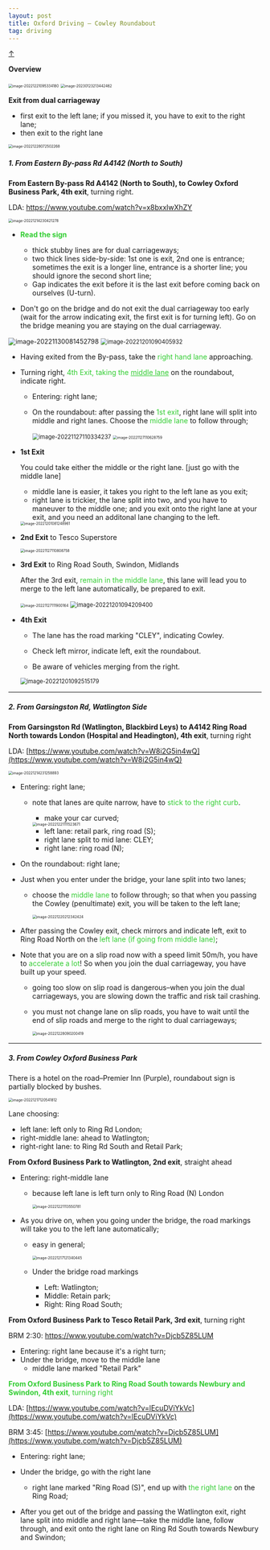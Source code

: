 ```yaml
---
layout: post
title: Oxford Driving – Cowley Roundabout
tag: driving
---
```


<a class="top-link hide" href="#" id="js-top">↑</a>

**Overview**

<img src="{{ site.baseurl}}/images/image-20221221095334180.png" alt="image-20221221095334180" style="zoom:50%;" />

<img src="{{ site.baseurl}}/images/image-20230123213442462.png" alt="image-20230123213442462" style="zoom:50%;" />

**Exit from dual carriageway**

-   first exit to the left lane; if you missed it, you have to exit to the right lane;
-   then exit to the right lane

<img src="{{ site.baseurl}}/images/image-20221228072502268.png" alt="image-20221228072502268" style="zoom:50%;" />

##### 1. From Eastern By-pass Rd A4142 (North to South)

**From Eastern By-pass Rd A4142 (North to South), to Cowley Oxford Business Park, 4th exit**, turning right.

LDA: <https://www.youtube.com/watch?v=x8bxxlwXhZY>

<img src="{{ site.baseurl}}/images/image-20221214230421278.png" alt="image-20221214230421278" style="zoom:50%;" />

-   <span style='color:#32CD32'>**Read the sign**</span>
    -   thick stubby lines are for dual carriageways;
    -   two thick lines side-by-side: 1st one is exit, 2nd one is entrance; sometimes the exit is a longer line, entrance is a shorter line; you should ignore the second short line;
    -   Gap indicates the exit before it is the last exit before coming back on ourselves (U-turn).

-   Don't go on the bridge and do not exit the dual carriageway too early (wait for the arrow indicating exit, the first exit is for turning left). Go on the bridge meaning you are staying on the dual carriageway.

<img src="{{ site.baseurl}}/images/image-20221130081452798.png" alt="image-20221130081452798" style="zoom:90%;" />

<img src="{{ site.baseurl}}/images/image-20221201090405932.png" alt="image-20221201090405932" style="zoom:80%;" />

- Having exited from the By-pass, take the <span style='color:#32CD32'>right hand lane</span> approaching.

- Turning right, <span style='color:#32CD32'>4th Exit, taking the <u>middle lane</u></span> on the roundabout, indicate right.

  - Entering: right lane;

  - On the roundabout: after passing the <span style='color:#32CD32'>1st exit</span>, right lane will split into middle and right lanes. Choose the <span style='color:#32CD32'>middle lane</span> to follow through;

    <img src="{{ site.baseurl}}/images/image-20221127110334237.png" alt="image-20221127110334237" style="zoom:80%;" />

    <img src="{{ site.baseurl}}/images/image-20221127110628759.png" alt="image-20221127110628759" style="zoom:50%;" />

- **1st Exit**

  You could take either the middle or the right lane. [just go with the middle lane]

  -   middle lane is easier, it takes you right to the left lane as you exit;
  -   right lane is trickier, the lane split into two, and you have to maneuver to the middle one; and you exit onto the right lane at your exit, and you need an additonal lane changing to the left.

  <img src="{{ site.baseurl}}/images/image-20221201081248961.png" alt="image-20221201081248961" style="zoom:50%;" />

- **2nd Exit** to Tesco Superstore

  <img src="{{ site.baseurl}}/images/image-20221127110808758.png" alt="image-20221127110808758" style="zoom:50%;" />



- **3rd Exit** to Ring Road South, Swindon, Midlands

  After the 3rd exit, <span style='color:#32CD32'>remain in the middle lane</span>, this lane will lead you to merge to the left lane automatically, be prepared to exit.

  <img src="{{ site.baseurl}}/images/image-20221127111900164.png" alt="image-20221127111900164" style="zoom:50%;" />

  <img src="{{ site.baseurl}}/images/image-20221201094209400.png" alt="image-20221201094209400" style="zoom:80%;" />

- **4th Exit**

  -   The lane has the road marking "CLEY", indicating Cowley.

  -   Check left mirror, indicate left, exit the roundabout.
  -   Be aware of vehicles merging from the right.


  <img src="{{ site.baseurl}}/images/image-20221201092515179.png" alt="image-20221201092515179" style="zoom:80%;" />



___

##### **2. From Garsingston Rd, Watlington Side**

**From Garsingston Rd (Watlington, Blackbird Leys) to A4142 Ring Road North towards London (Hospital and Headington), 4th exit**, turning right

LDA: [https://www.youtube.com/watch?v=W8i2G5in4wQ](https://www.youtube.com/watch?v=W8i2G5in4wQ)

<img src="{{ site.baseurl}}/images/image-20221214231258893.png" alt="image-20221214231258893" style="zoom:50%;" />

- Entering: right lane;

  - note that lanes are quite narrow, have to <span style='color:#32CD32'>stick to the right curb</span>.

    -   make your car curved;

    <img src="{{ site.baseurl}}/images/image-20221221111523671.png" alt="image-20221221111523671" style="zoom:50%;" />

    -   left lane: retail park, ring road (S);
    -   right lane split to mid lane: CLEY;
    -   right lane: ring road (N);

- On the roundabout: right lane;

- Just when you enter under the bridge, your lane split into two lanes;

  - choose the <span style='color:#32CD32'>middle lane</span> to follow through; so that when you passing the Cowley (penultimate) exit, you will be taken to the left lane;

    <img src="{{ site.baseurl}}/images/image-20221220212342424.png" alt="image-20221220212342424" style="zoom:50%;" />


- After passing the Cowley exit, check mirrors and indicate left, exit to Ring Road North on the <span style='color:#32CD32'>left lane (if going from middle lane)</span>;

- Note that you are on a slip road now with a speed limit 50m/h, you have to <span style='color:#32CD32'>accelerate a lot</span>! So when you join the dual carriageway, you have built up your speed.

  - going too slow on slip road is dangerous–when you join the dual carriageways, you are slowing down the traffic and risk tail crashing.

  - you must not change lane on slip roads, you have to wait until the end of slip roads and merge to the right to dual carriageways;

    <img src="{{ site.baseurl}}/images/image-20221228090200419.png" alt="image-20221228090200419" style="zoom:50%;" />

___

##### **3. From Cowley Oxford Business Park**

There is a hotel on the road–Premier Inn (Purple), roundabout sign is partially blocked by bushes.

<img src="{{ site.baseurl}}/images/image-20221217120541812.png" alt="image-20221217120541812" style="zoom:50%;" />

Lane choosing:

-   left lane: left only to Ring Rd London;
-   right-middle lane: ahead to Watlington;
-   right-right lane: to Ring Rd South and Retail Park;

**From Oxford Business Park to Watlington, 2nd exit**, straight ahead

- Entering: right-middle lane

  - because left lane is left turn only to Ring Road (N) London

    <img src="{{ site.baseurl}}/images/image-20221221113550781.png" alt="image-20221221113550781" style="zoom:50%;" />

- As you drive on, when you going under the bridge, the road markings will take you to the left lane automatically;

  - easy in general;

    <img src="{{ site.baseurl}}/images/image-20221217121340445.png" alt="image-20221217121340445" style="zoom:50%;" />

  - Under the bridge road markings

    -   Left: Watlington;
    -   Middle: Retain park;
    -   Right: Ring Road South;

**From Oxford Business Park to Tesco Retail Park, 3rd exit**, turning right

BRM 2:30: <https://www.youtube.com/watch?v=Djcb5Z85LUM>

-   Entering: right lane because it's a right turn;
-   Under the bridge, move to the middle lane
    -   middle lane marked "Retail Park"

<span style='color:#32CD32'>**From Oxford Business Park to Ring Road South towards Newbury and Swindon, 4th exit**, turning right</span>

LDA: [https://www.youtube.com/watch?v=lEcuDViYkVc](https://www.youtube.com/watch?v=lEcuDViYkVc)

BRM 3:45: [https://www.youtube.com/watch?v=Djcb5Z85LUM](https://www.youtube.com/watch?v=Djcb5Z85LUM)

- Entering: right lane;

- Under the bridge, go with the right lane

  -   right lane marked "Ring Road (S)", end up with <span style='color:#32CD32'>the right lane</span> on the Ring Road;

- After you get out of the bridge and passing the Watlington exit, right lane split into middle and right lane—take the middle lane, follow through, and exit onto the right lane on Ring Rd South towards Newbury and Swindon;

  

  
